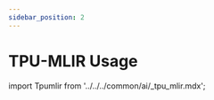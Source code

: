 ```yaml
---
sidebar_position: 2
---
```


# TPU-MLIR Usage

import Tpumlir from '../../../common/ai/\_tpu_mlir.mdx';

<Tpumlir />
